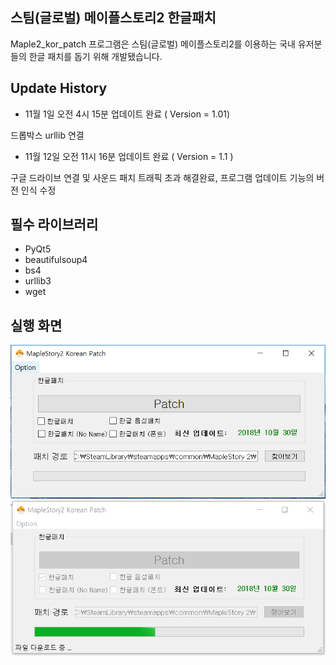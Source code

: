 ## 스팀(글로벌) 메이플스토리2 한글패치

Maple2_kor_patch 프로그램은 스팀(글로벌) 메이플스토리2를 이용하는 국내 유저분들의 한글 패치를 돕기 위해 개발됐습니다.

## Update History

* 11월 1일 오전 4시 15분 업데이트 완료 ( Version = 1.01)

드롭박스 urllib 연결

* 11월 12일 오전 11시 16분 업데이트 완료 ( Version = 1.1 )

구글 드라이브 연결 및 사운드 패치 트래픽 초과 해결완료, 프로그램 업데이트 기능의 버전 인식 수정

## 필수 라이브러리
* PyQt5
* beautifulsoup4
* bs4
* urllib3
* wget

## 실행 화면
![ex_screenshot](./img/program0.png)
![ex_screenshot](./img/program1.png)
